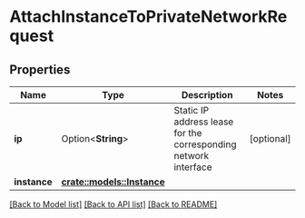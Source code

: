 # AttachInstanceToPrivateNetworkRequest

## Properties

Name | Type | Description | Notes
------------ | ------------- | ------------- | -------------
**ip** | Option<**String**> | Static IP address lease for the corresponding network interface | [optional]
**instance** | [**crate::models::Instance**](instance.md) |  | 

[[Back to Model list]](../README.md#documentation-for-models) [[Back to API list]](../README.md#documentation-for-api-endpoints) [[Back to README]](../README.md)


